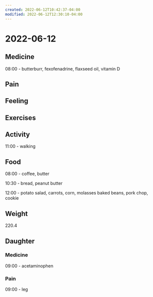 ```yaml
---
created: 2022-06-12T10:42:37-04:00
modified: 2022-06-12T12:30:10-04:00
---
```


# 2022-06-12

## Medicine

08:00 - butterburr, fexofenadrine, flaxseed oil, vitamin D 


## Pain


## Feeling


## Exercises


## Activity

11:00 - walking


## Food

08:00 - coffee, butter

10:30 - bread, peanut butter 

12:00 - potato salad, carrots, corn, molasses baked beans, pork chop, cookie


## Weight

220.4

## Daughter

### Medicine

09:00 - acetaminophen 


### Pain

09:00 - leg
